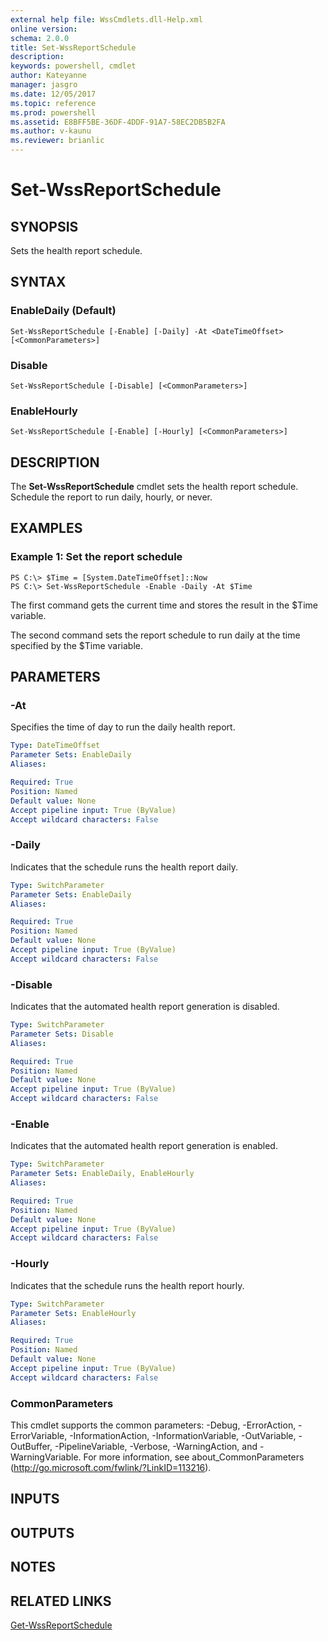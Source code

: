```yaml
---
external help file: WssCmdlets.dll-Help.xml
online version: 
schema: 2.0.0
title: Set-WssReportSchedule
description: 
keywords: powershell, cmdlet
author: Kateyanne
manager: jasgro
ms.date: 12/05/2017
ms.topic: reference
ms.prod: powershell
ms.assetid: E8BFF5BE-36DF-4DDF-91A7-58EC2DB5B2FA
ms.author: v-kaunu
ms.reviewer: brianlic
---
```


# Set-WssReportSchedule

## SYNOPSIS
Sets the health report schedule.

## SYNTAX

### EnableDaily (Default)
```
Set-WssReportSchedule [-Enable] [-Daily] -At <DateTimeOffset> [<CommonParameters>]
```

### Disable
```
Set-WssReportSchedule [-Disable] [<CommonParameters>]
```

### EnableHourly
```
Set-WssReportSchedule [-Enable] [-Hourly] [<CommonParameters>]
```

## DESCRIPTION
The **Set-WssReportSchedule** cmdlet sets the health report schedule.
Schedule the report to run daily, hourly, or never.

## EXAMPLES

### Example 1: Set the report schedule
```
PS C:\> $Time = [System.DateTimeOffset]::Now
PS C:\> Set-WssReportSchedule -Enable -Daily -At $Time
```

The first command gets the current time and stores the result in the $Time variable.

The second command sets the report schedule to run daily at the time specified by the $Time variable.

## PARAMETERS

### -At
Specifies the time of day to run the daily health report.

```yaml
Type: DateTimeOffset
Parameter Sets: EnableDaily
Aliases: 

Required: True
Position: Named
Default value: None
Accept pipeline input: True (ByValue)
Accept wildcard characters: False
```

### -Daily
Indicates that the schedule runs the health report daily.

```yaml
Type: SwitchParameter
Parameter Sets: EnableDaily
Aliases: 

Required: True
Position: Named
Default value: None
Accept pipeline input: True (ByValue)
Accept wildcard characters: False
```

### -Disable
Indicates that the automated health report generation is disabled.

```yaml
Type: SwitchParameter
Parameter Sets: Disable
Aliases: 

Required: True
Position: Named
Default value: None
Accept pipeline input: True (ByValue)
Accept wildcard characters: False
```

### -Enable
Indicates that the automated health report generation is enabled.

```yaml
Type: SwitchParameter
Parameter Sets: EnableDaily, EnableHourly
Aliases: 

Required: True
Position: Named
Default value: None
Accept pipeline input: True (ByValue)
Accept wildcard characters: False
```

### -Hourly
Indicates that the schedule runs the health report hourly.

```yaml
Type: SwitchParameter
Parameter Sets: EnableHourly
Aliases: 

Required: True
Position: Named
Default value: None
Accept pipeline input: True (ByValue)
Accept wildcard characters: False
```

### CommonParameters
This cmdlet supports the common parameters: -Debug, -ErrorAction, -ErrorVariable, -InformationAction, -InformationVariable, -OutVariable, -OutBuffer, -PipelineVariable, -Verbose, -WarningAction, and -WarningVariable. For more information, see about_CommonParameters (http://go.microsoft.com/fwlink/?LinkID=113216).

## INPUTS

## OUTPUTS

## NOTES

## RELATED LINKS

[Get-WssReportSchedule](./Get-WssReportSchedule.md)

